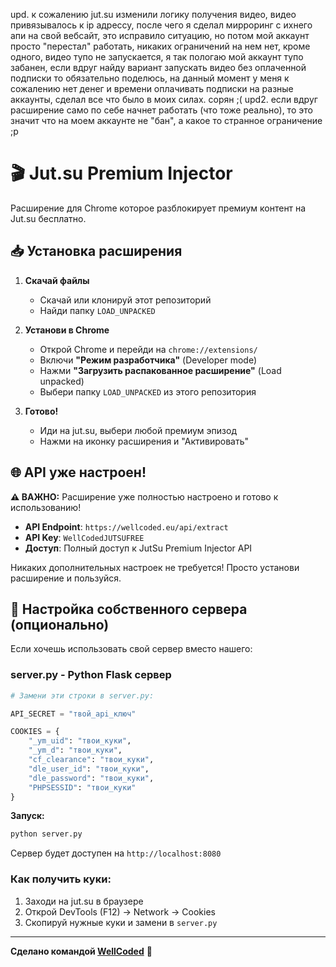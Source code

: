 upd. к сожалению jut.su изменили логику получения видео, видео привязывалось к ip адрессу, после чего я сделал мирроринг с ихнего апи на свой вебсайт, это исправило ситуацию, но потом мой аккаунт просто "перестал" работать, никаких ограничений на нем нет, кроме одного, видео тупо не запускается, я так пологаю мой аккаунт тупо забанен, если вдруг найду вариант запускать видео без оплаченной подписки то обязательно поделюсь, на данный момент у меня к сожалению нет денег и времени оплачивать подписки на разные аккаунты, сделал все что было в моих силах. сорян ;(
upd2. если вдруг расширение само по себе начнет работать (что тоже реально), то это значит что на моем аккаунте не "бан", а какое то странное ограничение ;p
# 🎬 Jut.su Premium Injector

Расширение для Chrome которое разблокирует премиум контент на Jut.su бесплатно.

## 📥 Установка расширения

1. **Скачай файлы**
   - Скачай или клонируй этот репозиторий
   - Найди папку `LOAD_UNPACKED`

2. **Установи в Chrome**
   - Открой Chrome и перейди на `chrome://extensions/`
   - Включи **"Режим разработчика"** (Developer mode)
   - Нажми **"Загрузить распакованное расширение"** (Load unpacked)
   - Выбери папку `LOAD_UNPACKED` из этого репозитория

3. **Готово!**
   - Иди на jut.su, выбери любой премиум эпизод
   - Нажми на иконку расширения и "Активировать"

## 🌐 API уже настроен!

**⚠️ ВАЖНО:** Расширение уже полностью настроено и готово к использованию!

- **API Endpoint**: `https://wellcoded.eu/api/extract`
- **API Key**: `WellCodedJUTSUFREE`
- **Доступ**: Полный доступ к JutSu Premium Injector API

Никаких дополнительных настроек не требуется! Просто установи расширение и пользуйся.

## 🔧 Настройка собственного сервера (опционально)

Если хочешь использовать свой сервер вместо нашего:

### server.py - Python Flask сервер
```python
# Замени эти строки в server.py:

API_SECRET = "твой_api_ключ"

COOKIES = {
    "_ym_uid": "твои_куки",
    "_ym_d": "твои_куки", 
    "cf_clearance": "твои_куки",
    "dle_user_id": "твои_куки",
    "dle_password": "твои_куки",
    "PHPSESSID": "твои_куки"
}
```

**Запуск:**
```bash
python server.py
```
Сервер будет доступен на `http://localhost:8080`

### Как получить куки:
1. Заходи на jut.su в браузере
2. Открой DevTools (F12) → Network → Cookies
3. Скопируй нужные куки и замени в `server.py`

---

**Сделано командой [WellCoded](https://wellcoded.eu)** 🚀
